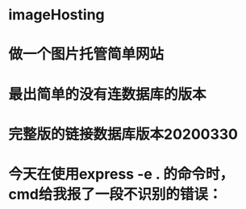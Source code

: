 # imageHosting
# 做一个图片托管简单网站
# 最出简单的没有连数据库的版本
# 完整版的链接数据库版本20200330
# 今天在使用express -e . 的命令时，cmd给我报了一段不识别的错误：

<!-- bash: express: command not found 
，在网上查了一下，有人指出是express4的版本将命令工具分家了，所以需要我们安装以命令工具：

命令如下：npm install -g express-generator 

之后再次安装：npm install -g express 

好了，没问题了。-->
